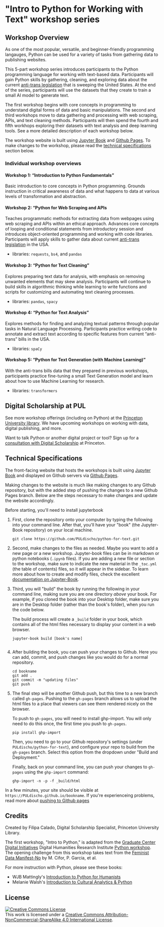 # "Intro to Python for Working with Text" workshop series

## Workshop Overview
As one of the most popular, versatile, and beginner-friendly
programming langauges, Python can be used for a variety of tasks from
gathering data to publishing websites.

This 5-part workshop series introduces participants to the Python
programming language for working with text-based data. Participants
will gain Python skills by gathering, cleaning, and exploring data
about the current [anti-trans
legislation](https://translegislation.com/) that is sweeping the
United States. At the end of the series, participants will use the
datasets that they create to train a small AI model to generate text.

The first workshop begins with core concepts in programming to
understand digital forms of data and basic manipulations. The second
and third workshops move to data gathering and processing with web
scraping, APIs, and text cleaning methods. Participants will then
spend the fourth and fifth workhops exploring their datasets with text
analysis and deep learning tools. See a more detailed description of
each workshop below.

The workshop website is built using [Jupyter
Book](https://www.google.com/url?sa=t&source=web&rct=j&opi=89978449&url=https://jupyterbook.org/&ved=2ahUKEwi7h8TotvSGAxXTk4kEHTBTCUEQFnoECAYQAQ&usg=AOvVaw2U9BjlgotCJej2DEcDbtcp)
and [Github Pages](https://pages.github.com/). To make changes to the
workshop, please read the [technical
specifications](./readme.md#technical-specifications) section below.

### Individual workshop overviews
#### Workshop 1: “Introduction to Python Fundamentals”
Basic introduction to core concepts in Python programming. Grounds
instruction in critical awareness of data and what happens to data at
various levels of transformation and abstraction.

#### Workshop 2: “Python for Web Scraping and APIs
Teaches programmatic methods for extracting data from webpages using
web scraping and APIs within an ethical approach. Advances core
concepts of looping and conditional statements from introductory
session and introduces object-oriented programming and working with
code libraries. Participants will apply skills to gather data about
current [anti-trans legislation](https://translegislation.com/) in the
USA.
- libraries: `requests`, `bs4`, and `pandas`

#### Workshop 3: “Python for Text Cleaning”
Explores preparing text data for analysis, with emphasis on removing
  unwanted elements that may skew analysis. Participants will continue
  to build skills in algorithmic thinking while learning to
  write functions and  scripts for customizing and automating text cleaning processes.  
- libraries: `pandas`, `spacy`

#### Workshop 4: “Python for Text Analysis” 
Explores methods for finding and analyzing textual patterns through popular tasks in Natural
  Language Processing. Participants practice writing code to annotate
  and extract text according to specific features from current
  “anti-trans” bills in the USA.
- libraries: `spaCy`
  
#### Workshop 5: “Python for Text Generation (with Machine Learning)”
With the anti-trans bills data that they prepared in previous workshops, participants practice fine-tuning a small Text Generation model and learn about how to use Machine Learning for research.
- libraries: `transformers`

## Digital Scholarship at PUL
See more workshop offerings (including on Python) at the [Princeton University library](https://libcal.princeton.edu/calendar/). We have upcoming workshops on working with data, digital publishing, and more.

Want to talk Python or another digital project or tool? Sign up for a [consultation with Digital Scholarship](https://bit.ly/ds-consults) at Princeton. 

## Technical Specifications
The front-facing website that hosts the workshops is built using
[Jupyter
Book](https://www.google.com/url?sa=t&source=web&rct=j&opi=89978449&url=https://jupyterbook.org/&ved=2ahUKEwi7h8TotvSGAxXTk4kEHTBTCUEQFnoECAYQAQ&usg=AOvVaw2U9BjlgotCJej2DEcDbtcp)
and displayed on Github servers via [Github
Pages](https://pages.github.com/). 

Making changes to the website is much like making changes to any
Github repository, but with the added step of pushing the changes to a
new Github Pages branch. Below are the steps necessary to make changes
and update the website accordingly.

Before starting, you'll need to install jupyterbook

1. First, clone the repository onto your computer by typing the
   following into your command line. After that, you'll have your
   "book" (the Jupyter-Book repository) on your local machine.
   
   ```console
   git clone https://github.com/PULdischo/python-for-text.git
   ```
2. Second, make changes to the files as needed. Maybe you want to add
   a new page or a new workshop. Jupyter-book files can be in markdown
   or python notebooks (`.ipynb` files). If you are adding a new file
   or section to the workshop, make sure to indicate the new material
   in the `_toc.yml` (the table of contents) files, so it will appear
   in the sidebar. To learn more about how to create and modify files,
   check the excellent [documentation on
   Jupyter-Book](https://jupyterbook.org/en/stable/basics/organize.html).
   
3. Third, you will "build" the book by running the following in your
   command line, making sure you are one directory *above* your book.
   For example, if you cloned the book into your Desktop folder, make
   sure you are in the Desktop folder (rather than the book's folder),
   when you run the code below.  
   
   The build process will create a `_build` folder in your book, which
   contains all of the html files necessary to display your content in
   a web browser. 
   
   ```console
   jupyter-book build [book's name]
      
   ```

4. After building the book, you can push your changes to Github. Here
   you can add, commit, and push changes like you would do for a
   normal repository.
   
   ```console
   cd bookname
   git add .
   git commit -m "updating files"
   git push
   ```
   
5. The final step will be another Github push, but this time to a new
   branch called `gh-pages`. Pushing to the `gh-pages` branch allows
   us to upload the html files to a place that viewers can see them
   rendered nicely on the browser. 
   
   To push to `gh-pages`, you will need to install ghp-import. You
   will only need to do this once, the first time you push to
   `gh-pages`.
      
   ```console
   pip install ghp-import
   ```
   
   Then, you need to go to your Github repository's settings (under
   `PULdischo/python-for-text`), and configure your repo to build from
   the `gh-pages` branch. Select this option from the dropdown under
   "Build and Deployment." 
   
   Finally, back on your command line, you can push your changes to
   `gh-pages` using the `ghp-import` command:
   
   ```console
   ghp-import -n -p -f _build/html
   ```
   
In a few minutes, your site should be visible at
`https://PULdischo.github.io/bookname`. If you're experienceing
problems, read more about [pushing to Github
pages](https://jupyterbook.org/en/stable/start/publish.html#publish-your-book-online-with-github-pages)

## Credits
Created by Filipa Calado, Digital Scholarship Specialist, Princeton
University Library.

The first workshop, "Intro to Python," is adapted from the [Graduate
Center Digital Initiatives](https://gcdi.commons.gc.cuny.edu/) Digital
Humanities Research Institute [Python
workshop](https://github.com/DHRI-Curriculum/python). The opening
challenge from this workshop takes text from the [Feminist Data
Manifest-No](https://www.manifestno.com/) by M. Cifor, P. Garcia, et
al.

For more instruction with Python, please see these books:
- WJB Mattingly's [Introduction to Python for
Humanists](https://python-textbook.pythonhumanities.com/intro.html)
- Melanie Walsh's [Introduction to Cultural Analytics &
Python](https://melaniewalsh.github.io/Intro-Cultural-Analytics/welcome.html)

## License

<a rel="license" href="http://creativecommons.org/licenses/by-nc-sa/4.0/"><img alt="Creative Commons License" style="border-width:0" src="https://i.creativecommons.org/l/by-nc-sa/4.0/88x31.png" /></a><br />This work is licensed under a <a rel="license" href="http://creativecommons.org/licenses/by-nc-sa/4.0/">Creative Commons Attribution-NonCommercial-ShareAlike 4.0 International License</a>.

